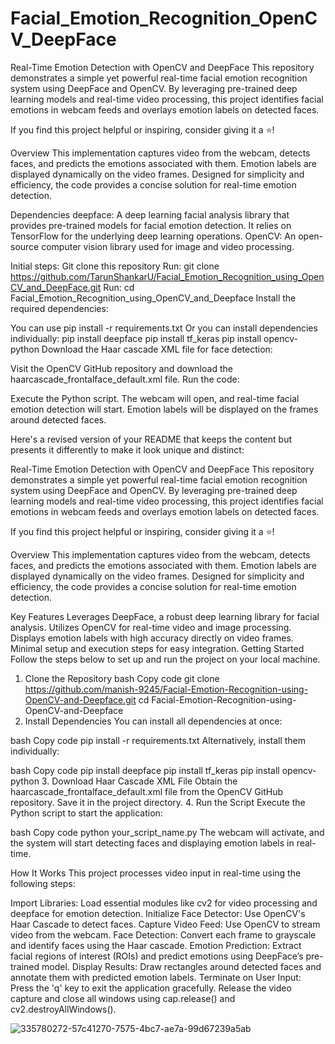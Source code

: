# Facial_Emotion_Recognition_OpenCV_DeepFace
Real-Time Emotion Detection with OpenCV and DeepFace
This repository demonstrates a simple yet powerful real-time facial emotion recognition system using DeepFace and OpenCV. By leveraging pre-trained deep learning models and real-time video processing, this project identifies facial emotions in webcam feeds and overlays emotion labels on detected faces.

If you find this project helpful or inspiring, consider giving it a ⭐!

Overview
This implementation captures video from the webcam, detects faces, and predicts the emotions associated with them. Emotion labels are displayed dynamically on the video frames. Designed for simplicity and efficiency, the code provides a concise solution for real-time emotion detection.

Dependencies
deepface: A deep learning facial analysis library that provides pre-trained models for facial emotion detection. It relies on TensorFlow for the underlying deep learning operations.
OpenCV: An open-source computer vision library used for image and video processing.

Initial steps:
Git clone this repository Run: git clone https://github.com/TarunShankarU/Facial_Emotion_Recognition_using_OpenCV_and_DeepFace.git
Run: cd Facial_Emotion_Recognition_using_OpenCV_and_Deepface
Install the required dependencies:

You can use pip install -r requirements.txt
Or you can install dependencies individually:
pip install deepface
pip install tf_keras
pip install opencv-python
Download the Haar cascade XML file for face detection:

Visit the OpenCV GitHub repository and download the haarcascade_frontalface_default.xml file.
Run the code:

Execute the Python script.
The webcam will open, and real-time facial emotion detection will start.
Emotion labels will be displayed on the frames around detected faces.



Here's a revised version of your README that keeps the content but presents it differently to make it look unique and distinct:

Real-Time Emotion Detection with OpenCV and DeepFace
This repository demonstrates a simple yet powerful real-time facial emotion recognition system using DeepFace and OpenCV. By leveraging pre-trained deep learning models and real-time video processing, this project identifies facial emotions in webcam feeds and overlays emotion labels on detected faces.

If you find this project helpful or inspiring, consider giving it a ⭐!

Overview
This implementation captures video from the webcam, detects faces, and predicts the emotions associated with them. Emotion labels are displayed dynamically on the video frames. Designed for simplicity and efficiency, the code provides a concise solution for real-time emotion detection.

Key Features
Leverages DeepFace, a robust deep learning library for facial analysis.
Utilizes OpenCV for real-time video and image processing.
Displays emotion labels with high accuracy directly on video frames.
Minimal setup and execution steps for easy integration.
Getting Started
Follow the steps below to set up and run the project on your local machine.

1. Clone the Repository
bash
Copy code
git clone https://github.com/manish-9245/Facial-Emotion-Recognition-using-OpenCV-and-Deepface.git
cd Facial-Emotion-Recognition-using-OpenCV-and-Deepface
2. Install Dependencies
You can install all dependencies at once:

bash
Copy code
pip install -r requirements.txt
Alternatively, install them individually:

bash
Copy code
pip install deepface
pip install tf_keras
pip install opencv-python
3. Download Haar Cascade XML File
Obtain the haarcascade_frontalface_default.xml file from the OpenCV GitHub repository.
Save it in the project directory.
4. Run the Script
Execute the Python script to start the application:

bash
Copy code
python your_script_name.py
The webcam will activate, and the system will start detecting faces and displaying emotion labels in real-time.

How It Works
This project processes video input in real-time using the following steps:

Import Libraries: Load essential modules like cv2 for video processing and deepface for emotion detection.
Initialize Face Detector: Use OpenCV's Haar Cascade to detect faces.
Capture Video Feed: Use OpenCV to stream video from the webcam.
Face Detection: Convert each frame to grayscale and identify faces using the Haar cascade.
Emotion Prediction: Extract facial regions of interest (ROIs) and predict emotions using DeepFace’s pre-trained model.
Display Results: Draw rectangles around detected faces and annotate them with predicted emotion labels.
Terminate on User Input: Press the 'q' key to exit the application gracefully.
Release the video capture and close all windows using cap.release() and cv2.destroyAllWindows().



![335780272-57c41270-7575-4bc7-ae7a-99d67239a5ab](https://github.com/user-attachments/assets/e0a3317a-9f05-4c18-86fe-d63da172500e)
